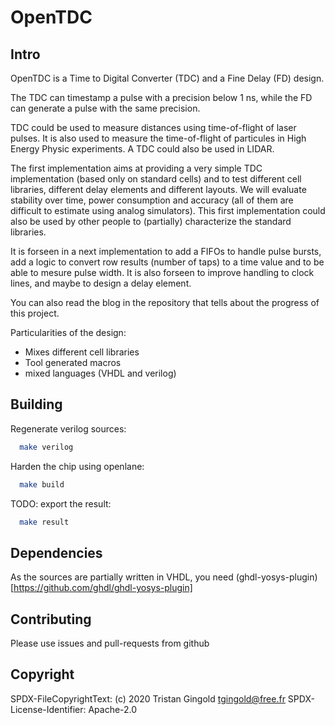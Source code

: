 # OpenTDC

## Intro

OpenTDC is a Time to Digital Converter (TDC) and a Fine Delay (FD) design.

The TDC can timestamp a pulse with a precision below 1 ns, while the
FD can generate a pulse with the same precision.

TDC could be used to measure distances using time-of-flight of laser
pulses.  It is also used to measure the time-of-flight of particules
in High Energy Physic experiments.  A TDC could also be used in LIDAR.

The first implementation aims at providing a very simple TDC
implementation (based only on standard cells) and to test different
cell libraries, different delay elements and different layouts.
We will evaluate stability over time, power consumption and accuracy
(all of them are difficult to estimate using analog simulators).  This
first implementation could also be used by other people to (partially)
characterize the standard libraries.

It is forseen in a next implementation to add a FIFOs to handle pulse
bursts, add a logic to convert row results (number of taps) to a time
value and to be able to mesure pulse width.  It is also forseen to
improve handling to clock lines, and maybe to design a delay element.

You can also read the blog in the repository that tells about the
progress of this project.

Particularities of the design:
* Mixes different cell libraries
* Tool generated macros
* mixed languages (VHDL and verilog)

## Building

Regenerate verilog sources:

```bash
  make verilog
```

Harden the chip using openlane:

```bash
  make build
```

TODO: export the result:

```bash
  make result
```

## Dependencies

As the sources are partially written in VHDL, you need
(ghdl-yosys-plugin)[https://github.com/ghdl/ghdl-yosys-plugin]


## Contributing

Please use issues and pull-requests from github


## Copyright

SPDX-FileCopyrightText: (c) 2020 Tristan Gingold <tgingold@free.fr>
SPDX-License-Identifier: Apache-2.0
